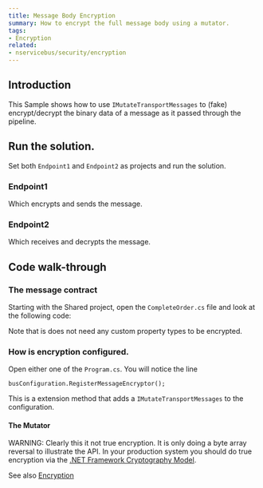 ```yaml
---
title: Message Body Encryption
summary: How to encrypt the full message body using a mutator.
tags:
- Encryption
related:
- nservicebus/security/encryption
---
```


## Introduction

This Sample shows how to use `IMutateTransportMessages` to (fake) encrypt/decrypt the binary data of a message as it passed through the pipeline.

## Run the solution.

Set both `Endpoint1` and `Endpoint2` as projects and run the solution.

### Endpoint1 

Which encrypts and sends the message.

### Endpoint2 

Which receives and decrypts the message.

## Code walk-through

### The message contract

Starting with the Shared project, open the `CompleteOrder.cs` file and look at the following code:

<!-- import Message --> 

Note that is does not need any custom property types to be encrypted.
 
### How is encryption configured. 

Open either one of the `Program.cs`. You will notice the line 

    busConfiguration.RegisterMessageEncryptor();

This is a extension method that adds a `IMutateTransportMessages` to the configuration.

<!-- import MessageEncryptorExtension --> 

#### The Mutator

WARNING: Clearly this it not true encryption. It is only doing a byte array reversal to illustrate the API. In your production system you should do true encryption via the [.NET Framework Cryptography Model](https://msdn.microsoft.com/en-us/library/0ss79b2x.aspx). 

<!-- import Mutator -->

See also [Encryption](/nservicebus/security/encryption.md) 
